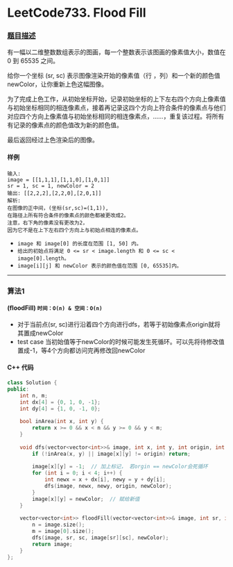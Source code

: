 # LeetCode733. Flood Fill

### [题目描述](https://leetcode-cn.com/problems/flood-fill/submissions/)

有一幅以二维整数数组表示的图画，每一个整数表示该图画的像素值大小，数值在 0 到 65535 之间。

给你一个坐标 (sr, sc) 表示图像渲染开始的像素值（行 ，列）和一个新的颜色值 newColor，让你重新上色这幅图像。

为了完成上色工作，从初始坐标开始，记录初始坐标的上下左右四个方向上像素值与初始坐标相同的相连像素点，接着再记录这四个方向上符合条件的像素点与他们对应四个方向上像素值与初始坐标相同的相连像素点，……，重复该过程。将所有有记录的像素点的颜色值改为新的颜色值。

最后返回经过上色渲染后的图像。

#### 样例

```
输入: 
image = [[1,1,1],[1,1,0],[1,0,1]]
sr = 1, sc = 1, newColor = 2
输出: [[2,2,2],[2,2,0],[2,0,1]]
解析: 
在图像的正中间，(坐标(sr,sc)=(1,1)),
在路径上所有符合条件的像素点的颜色都被更改成2。
注意，右下角的像素没有更改为2，
因为它不是在上下左右四个方向上与初始点相连的像素点。
```

* `image 和 image[0] 的长度在范围 [1, 50] 内。`
* `给出的初始点将满足 0 <= sr < image.length 和 0 <= sc < image[0].length。`
* `image[i][j] 和 newColor 表示的颜色值在范围 [0, 65535]内。`

----------

### 算法1

#### (floodFill)  `时间：O(n) & 空间：O(n)`

* 对于当前点(sr, sc)进行沿着四个方向进行dfs，若等于初始像素点origin就将其置成newColor
* test case 当初始值等于newColor的时候可能发生死循环。可以先将待修改值置成-1，等4个方向都访问完再修改回newColor


#### C++ 代码

```c++
class Solution {
public:
    int n, m;
    int dx[4] = {0, 1, 0, -1};
    int dy[4] = {1, 0, -1, 0};
    
    bool inArea(int x, int y) {
        return x >= 0 && x < n && y >= 0 && y < m;
    }
    
    void dfs(vector<vector<int>>& image, int x, int y, int origin, int newColor) {
        if (!inArea(x, y) || image[x][y] != origin) return;
        
        image[x][y] = -1;  // 加上标记， 若orgin == newColor会死循环
        for (int i = 0; i < 4; i++) {
            int newx = x + dx[i], newy = y + dy[i];
            dfs(image, newx, newy, origin, newColor);
        }
        image[x][y] = newColor;  // 赋给新值
    }
    
    vector<vector<int>> floodFill(vector<vector<int>>& image, int sr, int sc, int newColor) {
        n = image.size();
        m = image[0].size();
        dfs(image, sr, sc, image[sr][sc], newColor);
        return image;
    }
};
```
